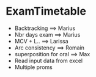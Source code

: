 # ExamTimetable

- Backtracking ==> Marius
- Nbr days exam ==> Marius
- MCV + L.. ==> Larissa
- Arc consistency ==> Romain
- superposition for oral ==> Max
- Read input data from excel
- Multiple proms 
